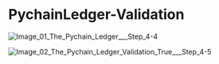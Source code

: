# PychainLedger-Validation





![Image_01_The_Pychain_Ledger___Step_4-4](https://github.com/ailuridze/PychainLedger-Validation/assets/123531705/458962c5-3681-4df3-8617-d10f0690788b)

![Image_02_The_Pychain_Ledger_Validation_True___Step_4-5](https://github.com/ailuridze/PychainLedger-Validation/assets/123531705/74980802-620d-4519-9157-cf8e894fff52)

